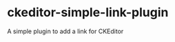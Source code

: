 ckeditor-simple-link-plugin
===========================

A simple plugin to add a link for CKEditor
